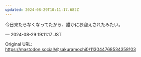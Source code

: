 ```yaml
---
updated: 2024-08-29T10:11:17.682Z
---
```


<p>今日来たらなくなってたから、誰かにお迎えされたみたい。</p>

&mdash; 2024-08-29 19:11:17 JST

Original URL: https://mastodon.social/@sakuramochi0/113044768534358103
